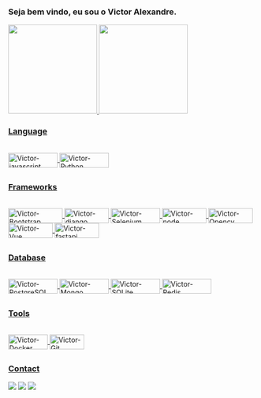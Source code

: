 ### Seja bem vindo, eu sou o Victor Alexandre.

 <div>
  <a href="https://github.com/VictorAlexandre1986">
  <img height="180em" src="https://github-readme-stats.vercel.app/api?username=VictorAlexandre1986&show_icons=true&theme=dark&include_all_commits=true&count_private=true"/>
  <img height="180em" src="https://github-readme-stats.vercel.app/api/top-langs/?username=VictorAlexandre1986&layout=compact&langs_count=16&theme=dark"/>
</div>
  
 
 ### Language
 
<div style="display: inline_block"><br>
  <img align="center" alt="Victor-javascript" height="30" width="100" src="https://img.shields.io/badge/JavaScript-323330?style=for-the-badge&logo=javascript&logoColor=F7DF1E">
  <img align="center" alt="Victor-Python" height="30" width="100" src="https://img.shields.io/badge/Python-14354C?style=for-the-badge&logo=python&logoColor=white">
</div>
  
  ##
 
 ### Frameworks
 <div style="display: inline_block"><br>
     <img align="center" alt="Victor-Bootstrap" height="30" width="110" src="https://img.shields.io/badge/Bootstrap-563D7C?style=for-the-badge&logo=bootstrap&logoColor=white">
     <img align="center" alt="Victor-django" height="30" width="90" src="https://img.shields.io/badge/Django-092E20?style=for-the-badge&logo=django&logoColor=green">
     <img align="center" alt="Victor-Selenium" height="30" width="100" src="https://img.shields.io/badge/Selenium-43B02A?style=for-the-badge&logo=Selenium&logoColor=white">
     <img align="center" alt="Victor-node" height="30" width="90" src="https://img.shields.io/badge/Node.js-339933?style=for-the-badge&logo=nodedotjs&logoColor=white"> 
     <img align="center" alt="Victor-Opencv" height="30" width="90" src="https://img.shields.io/badge/OpenCV-27338e?style=for-the-badge&logo=OpenCV&logoColor=white">
     <img align="center" alt="Victor-Vue" height="30" width="90" src="https://img.shields.io/badge/Vue.js-35495E?style=for-the-badge&logo=vuedotjs&logoColor=4FC08D">
     <img align="center" alt="Victor-fastapi" height="30" width="90" src="https://img.shields.io/badge/fastapi-109989?style=for-the-badge&logo=FASTAPI&logoColor=white">
  
 </div>
 
 ##
 
  ### Database
 <div style="display: inline_block"><br>
     <img align="center" alt="Victor-PostgreSQL" height="30" width="100" src="https://img.shields.io/badge/PostgreSQL-316192?style=for-the-badge&logo=postgresql&logoColor=white">
  <img align="center" alt="Victor-Mongo" height="30" width="100" src="https://img.shields.io/badge/MongoDB-4EA94B?style=for-the-badge&logo=mongodb&logoColor=white">
  <img align="center" alt="Victor-SQLite" height="30" width="100" src="https://img.shields.io/badge/Neo4j-018bff?style=for-the-badge&logo=neo4j&logoColor=white">
  <img align="center" alt="Victor-Redis" height="30" width="100" src="https://img.shields.io/badge/redis-%23DD0031.svg?&style=for-the-badge&logo=redis&logoColor=white">
 </div>
 
 ##
 
   ### Tools
 <div style="display: inline_block"><br>
     <img align="center" alt="Victor-Docker" height="30" width="80" src="https://img.shields.io/badge/Docker-2CA5E0?style=for-the-badge&logo=docker&logoColor=white">
     <img align="center" alt="Victor-Git" height="30" width="70" src="https://img.shields.io/badge/Git-F05032?style=for-the-badge&logo=git&logoColor=white">

 </div>
 
 ##
 
 ### Contact
  <div> 
  <a href="https://victoralexandre29051986.medium.com/atalhos-úteis-para-vs-code-6530769eac5d" target="_blank"><img src="https://img.shields.io/badge/Medium-12100E?style=for-the-badge&logo=medium&logoColor=white"></a>
  <a href = "mailto:victoralexandre29051986@gmail.com"><img src="https://img.shields.io/badge/-Gmail-%23333?style=for-the-badge&logo=gmail&logoColor=white" target="_blank"></a>
  <a href="https://www.linkedin.com/in/victor-alexandre-017024202/" target="_blank"><img src="https://img.shields.io/badge/-LinkedIn-%230077B5?style=for-the-badge&logo=linkedin&logoColor=white" target="_blank"></a> 
 
 


